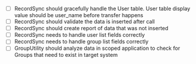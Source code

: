 - [ ] RecordSync should gracefully handle the User table. User table display value should be user_name before transfer happens
- [ ] RecordSync should validate the data is inserted after call
- [ ] RecordSync should create report of data that was not inserted
- [ ] RecordSync needs to handle user list fields correctly
- [ ] RecordSync needs to handle group list fields correctly
- [ ] GroupUtility should analyze data in scoped application to check for Groups that need to exist in target system
